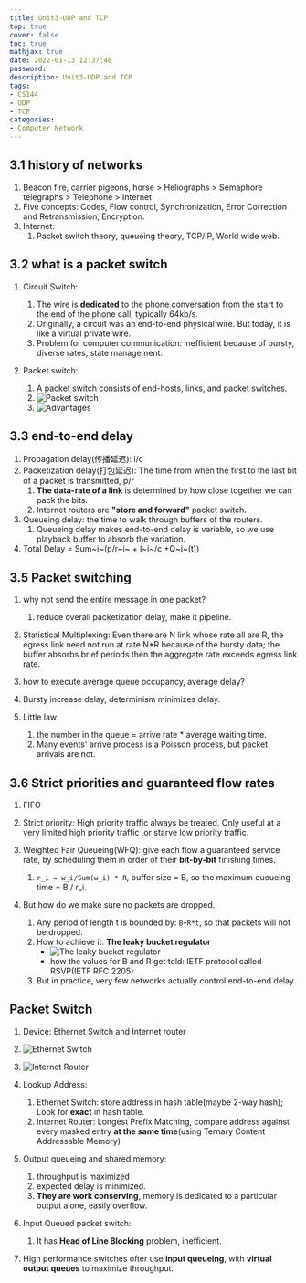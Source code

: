 ```yaml
---
title: Unit3-UDP and TCP
top: true
cover: false
toc: true
mathjax: true
date: 2022-01-13 12:37:48
password:
description: Unit3-UDP and TCP
tags: 
- CS144
- UDP
- TCP
categories:
- Computer Network
---
```


## **3.1 history of networks**

1. Beacon fire, carrier pigeons, horse > Heliographs > Semaphore telegraphs > Telephone > Internet
2. Five concepts: Codes, Flow control, Synchronization, Error Correction and Retransmission, Encryption.
3. Internet:
   1. Packet switch theory, queueing theory, TCP/IP, World wide web.
<!-- more -->
## **3.2 what is a packet switch**

1. Circuit Switch:
   1. The wire is **dedicated** to the phone conversation from the start to the end of the phone call, typically 64kb/s.
   2. Originally, a circuit was an end-to-end physical wire. But today, it is like a virtual private wire.
   3. Problem for computer communication: inefficient because of bursty, diverse rates, state management.

2. Packet switch:
   1. A packet switch consists of end-hosts, links, and packet switches.
   2. ![Packet switch](https://github.com/Chrunge/Pictures/blob/master/CS144/3/Packet%20switch.PNG?raw=true)
   3. ![Advantages](https://github.com/Chrunge/Pictures/blob/master/CS144/3/Advantages.PNG?raw=true)

## **3.3 end-to-end delay**

1. Propagation delay(传播延迟): l/c
2. Packetization delay(打包延迟): The time from when the first to the last bit of a packet is transmitted, p/r
   1. **The data-rate of a link** is determined by how close together we can pack the bits.
   2. Internet routers are **"store and forward"** packet switch.
3. Queueing delay: the time to walk through buffers of the routers.
   1. Queueing delay makes end-to-end delay is variable, so we use playback buffer to absorb the variation.
4. Total Delay = Sum~i~(p/r~i~ + l~i~/c +Q~i~(t))

## **3.5 Packet switching**

1. why not send the entire message in one packet?
   1. reduce overall packetization delay, make it pipeline.

2. Statistical Multiplexing: Even there are N link whose rate all are R, the egress link need not run at rate N*R because of the bursty data; the buffer absorbs brief periods then the aggregate rate exceeds egress link rate.

3. how to execute average queue occupancy, average delay?

4. Bursty increase delay, determinism minimizes delay.

5. Little law:
   1. the number in the queue = arrive rate * average waiting time.
   2. Many events' arrive process is a Poisson process, but packet arrivals are not.

## **3.6 Strict priorities and guaranteed flow rates**

1. FIFO
2. Strict priority: High priority traffic always be treated. Only useful at a very limited high priority traffic ,or starve low priority traffic.
3. Weighted Fair Queueing(WFQ): give each flow a guaranteed service rate, by scheduling them in order of their **bit-by-bit** finishing times. 
   1. `r_i = w_i/Sum(w_i) * R`, buffer size = B, so the maximum queueing time = B / r_i.

4. But how do we make sure no packets are dropped.
   1. Any period of length t is bounded by: `B+R*t`, so that packets will not be dropped.
   2. How to achieve it: **The leaky bucket regulator**
      - ![The leaky bucket regulator](https://github.com/Chrunge/Pictures/blob/master/CS144/3/The%20leaky%20bucket%20regulator.PNG?raw=true)
      - how the values for B and R get told: IETF protocol called RSVP(IETF RFC 2205)
   3. But in practice, very few networks actually control end-to-end delay.

## **Packet Switch**

1. Device: Ethernet Switch and Internet router
2. ![Ethernet Switch](https://github.com/Chrunge/Pictures/blob/master/CS144/3/%5BEthernet%20Switch.PNG?raw=true)
3. ![Internet Router](https://github.com/Chrunge/Pictures/blob/master/CS144/3/Internet%20Router.PNG?raw=true)
4. Lookup Address:
   1. Ethernet Switch: store address in hash table(maybe 2-way hash); Look for **exact** in hash table.
   2. Internet Router: Longest Prefix Matching, compare address against every masked entry **at the same time**(using Ternary Content Addressable Memory)

5. Output queueing and shared memory:
   1. throughput is maximized
   2. expected delay is minimized.
   3. **They are work conserving**, memory is dedicated to a particular output alone, easily overflow.
6. Input Queued packet switch:
   1. It has **Head of Line Blocking** problem, inefficient.
7. High performance switches ofter use **input queueing**, with **virtual output queues** to maximize throughput.
